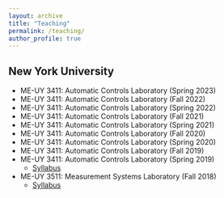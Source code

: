 ```yaml
---
layout: archive
title: "Teaching"
permalink: /teaching/
author_profile: true
---
```


## New York University

- ME-UY 3411: Automatic Controls Laboratory (Spring 2023)
- ME-UY 3411: Automatic Controls Laboratory (Fall 2022)
- ME-UY 3411: Automatic Controls Laboratory (Spring 2022)
- ME-UY 3411: Automatic Controls Laboratory (Fall 2021)
- ME-UY 3411: Automatic Controls Laboratory (Spring 2021)
- ME-UY 3411: Automatic Controls Laboratory (Fall 2020)
- ME-UY 3411: Automatic Controls Laboratory (Spring 2020)
- ME-UY 3411: Automatic Controls Laboratory (Fall 2019)
- ME-UY 3411: Automatic Controls Laboratory (Spring 2019)
    - [Syllabus](/files/pdf/teaching/automaticControlLab.pdf)
- ME-UY 3511: Measurement Systems Laboratory (Fall 2018)
    - [Syllabus](/files/pdf/teaching/measurementSystemsLab.pdf)
